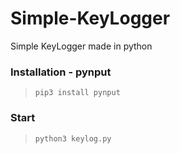 # Simple-KeyLogger
Simple KeyLogger made in python

### Installation - pynput
> ```pip3 install pynput```

### Start
> ```python3 keylog.py```
